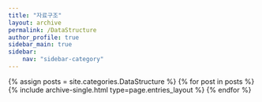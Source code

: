 ```yaml
---
title: "자료구조"
layout: archive
permalink: /DataStructure
author_profile: true
sidebar_main: true
sidebar:
    nav: "sidebar-category"
---
```



{% assign posts = site.categories.DataStructure %}
{% for post in posts %} {% include archive-single.html type=page.entries_layout %} {% endfor %}